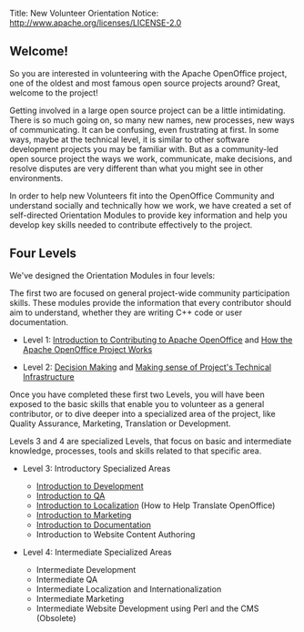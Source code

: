 Title:     New Volunteer Orientation
Notice: http://www.apache.org/licenses/LICENSE-2.0

## Welcome!

So you are interested in volunteering with the Apache OpenOffice project, one of the oldest and most famous open source projects around? Great, welcome to the project!

Getting involved in a large open source project can be a little intimidating. There is so much going on, so many new names, new processes, new ways of communicating. It can be confusing, even frustrating at first. In some ways, maybe at the technical level, it is similar to other software development projects you may be familiar with. But as a community-led open source project the ways we work, communicate, make decisions, and resolve disputes are very different than what you might see in other environments.

In order to help new Volunteers fit into the OpenOffice Community and understand socially and technically how we work, we have created a set of self-directed Orientation Modules to provide key information and help you develop key skills needed to contribute effectively to the project.

## Four Levels

We've designed the Orientation Modules in four levels:

The first two are focused on general project-wide community participation skills. These modules provide the information that every contributor should aim to understand, whether they are writing C++ code or user documentation.

* Level 1: [Introduction to Contributing to Apache OpenOffice](intro-contributing.html) and [How the Apache OpenOffice Project Works](how-aoo-project-works.html)

* Level 2: [Decision Making](decision-making.html) and [Making sense of Project's Technical Infrastructure](infrastructure.html)


Once you have completed these first two Levels, you will have been exposed to the basic skills that enable you to volunteer as a general contributor, or to dive deeper into a specialized area of the project, like Quality Assurance, Marketing, Translation or Development.

Levels 3 and 4 are specialized Levels, that focus on basic and intermediate knowledge, processes, tools and skills related to that specific area.


* Level 3: Introductory Specialized Areas

  * [Introduction to Development](intro-development.html)
  * [Introduction to QA](intro-qa.html)
  * [Introduction to Localization](/translate.html) (How to Help Translate OpenOffice)
  * [Introduction to Marketing](intro-marketing.html)
  * [Introduction to Documentation](intro-doc.html)
  * Introduction to Website Content Authoring

* Level 4: Intermediate Specialized Areas

  * Intermediate Development
  * Intermediate QA
  * Intermediate Localization and Internationalization
  * Intermediate Marketing
  * Intermediate Website Development using Perl and the CMS (Obsolete)
